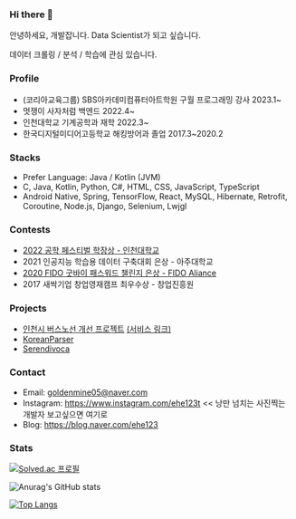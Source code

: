 ### Hi there 👋

안녕하세요, 개발잡니다. Data Scientist가 되고 싶습니다.

데이터 크롤링 / 분석 / 학습에 관심 있습니다.

### Profile
  -  (코리아교육그룹) SBS아카데미컴퓨터아트학원 구월 프로그래밍 강사 2023.1~ 
  -  멋쟁이 사자처럼 백엔드 2022.4~
  -  인천대학교 기계공학과 재학 2022.3~
  -  한국디지털미디어고등학교 해킹방어과 졸업 2017.3~2020.2

### Stacks
  -  Prefer Language: Java / Kotlin (JVM)
  -  C, Java, Kotlin, Python, C#, HTML, CSS, JavaScript, TypeScript
  -  Android Native, Spring, TensorFlow, React, MySQL, Hibernate, Retrofit, Coroutine, Node.js, Django, Selenium, Lwjgl

### Contests
  - <a href="https://github.com/GoldenMine0502/INUMinecraftLauncher">2022 공학 페스티벌 학장상 - 인천대학교</a>
  - 2021 인공지능 학습용 데이터 구축대회 은상 - 아주대학교
  - <a href="https://github.com/owjs3901/ProtectHome">2020 FIDO 굿바이 패스워드 챌린지 은상 - FIDO Aliance</a>
  - 2017 새싹기업 창업영재캠프 최우수상 - 창업진흥원

### Projects
  - <a href="https://github.com/GoldenMine0502/bus_improvement_backend">인천시 버스노선 개선 프로젝트</a> <a href="http://web.goldenmine.kr:3000/">(서비스 링크)</a>
  - <a href="https://github.com/GoldenMine0502/KoreanParser5">KoreanParser</a>
  - <a href="https://github.com/GoldenMine0502/Serendivoca">Serendivoca</a>

### Contact
  - Email: goldenmine05@naver.com
  - Instagram: https://www.instagram.com/ehe123t << 낭만 넘치는 사진찍는 개발자 보고싶으면 여기로
  - Blog: https://blog.naver.com/ehe123

### Stats

[![Solved.ac
프로필](http://mazassumnida.wtf/api/generate_badge?boj=ehe123)](https://solved.ac/ehe123)

![Anurag's GitHub stats](https://github-readme-stats.vercel.app/api?username=GoldenMine0502&count_private=true&show_icons=true)

[![Top Langs](https://github-readme-stats.vercel.app/api/top-langs/?username=GoldenMine0502&layout=compact)](https://github.com/anuraghazra/github-readme-stats)

<!--
**GoldenMine0502/GoldenMine0502** is a ✨ _special_ ✨ repository because its `README.md` (this file) appears on your GitHub profile.

Here are some ideas to get you started:

- 🔭 I’m currently working on ...
- 🌱 I’m currently learning ...
- 👯 I’m looking to collaborate on ...
- 🤔 I’m looking for help with ...
- 💬 Ask me about ...
- 📫 How to reach me: ...
- 😄 Pronouns: ...
- ⚡ Fun fact: ...
-->
